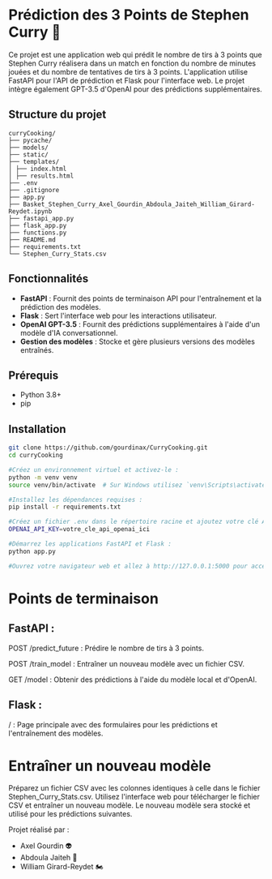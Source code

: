 # Prédiction des 3 Points de Stephen Curry 🏀

Ce projet est une application web qui prédit le nombre de tirs à 3 points que Stephen Curry réalisera dans un match en fonction du nombre de minutes jouées et du nombre de tentatives de tirs à 3 points. L'application utilise FastAPI pour l'API de prédiction et Flask pour l'interface web. Le projet intègre également GPT-3.5 d'OpenAI pour des prédictions supplémentaires.

## Structure du projet

```
curryCooking/
├── pycache/
├── models/
├── static/
├── templates/
│ ├── index.html
│ ├── results.html
├── .env
├── .gitignore
├── app.py
├── Basket_Stephen_Curry_Axel_Gourdin_Abdoula_Jaiteh_William_Girard-Reydet.ipynb
├── fastapi_app.py
├── flask_app.py
├── functions.py
├── README.md
├── requirements.txt
└── Stephen_Curry_Stats.csv
```

## Fonctionnalités

- **FastAPI** : Fournit des points de terminaison API pour l'entraînement et la prédiction des modèles.
- **Flask** : Sert l'interface web pour les interactions utilisateur.
- **OpenAI GPT-3.5** : Fournit des prédictions supplémentaires à l'aide d'un modèle d'IA conversationnel.
- **Gestion des modèles** : Stocke et gère plusieurs versions des modèles entraînés.

## Prérequis

- Python 3.8+
- pip

## Installation

```bash
git clone https://github.com/gourdinax/CurryCooking.git
cd curryCooking

#Créez un environnement virtuel et activez-le :
python -m venv venv
source venv/bin/activate  # Sur Windows utilisez `venv\Scripts\activate`

#Installez les dépendances requises :
pip install -r requirements.txt

#Créez un fichier .env dans le répertoire racine et ajoutez votre clé API OpenAI :
OPENAI_API_KEY=votre_cle_api_openai_ici

#Démarrez les applications FastAPI et Flask :
python app.py

#Ouvrez votre navigateur web et allez à http://127.0.0.1:5000 pour accéder à l'interface web.
```

# Points de terminaison

## FastAPI :

POST /predict_future : Prédire le nombre de tirs à 3 points.

POST /train_model : Entraîner un nouveau modèle avec un fichier CSV.

GET /model : Obtenir des prédictions à l'aide du modèle local et d'OpenAI.

## Flask :

/ : Page principale avec des formulaires pour les prédictions et l'entraînement des modèles.

# Entraîner un nouveau modèle

Préparez un fichier CSV avec les colonnes identiques à celle dans le fichier Stephen_Curry_Stats.csv.
Utilisez l'interface web pour télécharger le fichier CSV et entraîner un nouveau modèle. 
Le nouveau modèle sera stocké et utilisé pour les prédictions suivantes.

Projet réalisé par : 

-   Axel Gourdin 👽
-   Abdoula Jaiteh 🚀
-   William Girard-Reydet 🏍️









